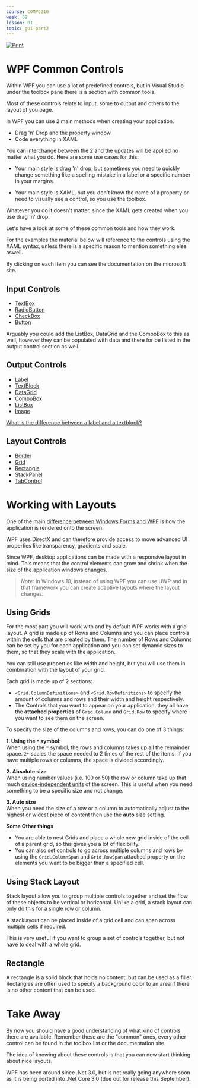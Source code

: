 ```yaml
---
course: COMP6210
week: 02
lesson: 01
topic: gui-part2
---
```


[![Print](https://img.shields.io/badge/DOWNLOAD_PDF-CLICK_HERE-blue.svg)](https://github.com/ToiOhomaiBCS/COMP6215-Course-Material/raw/master/week02/session01/readme.pdf)

# WPF Common Controls

Within WPF you can use a lot of predefined controls, but in Visual Studio under the toolbox pane there is a section with common tools.

Most of these controls relate to input, some to output and others to the layout of you page.

In WPF you can use 2 main methods when creating your application.

* Drag 'n' Drop and the property window
* Code everything in XAML

You can interchange between the 2 and the updates will be applied no matter what you do. Here are some use cases for this:

* Your main style is drag 'n' drop, but sometimes you need to quickly change something like a spelling mistake in a label or a specific number in your margins.

* Your main style is XAML, but you don't know the name of a property or need to visually see a control, so you use the toolbox.

Whatever you do it doesn't matter, since the XAML gets created when you use drag 'n' drop.

Let's have a look at some of these common tools and how they work.

For the examples the material below will reference to the controls using the XAML syntax, unless there is a specific reason to mention something else aswell. 

By clicking on each item you can see the documentation on the microsoft site.

## Input Controls

* [TextBox](https://docs.microsoft.com/en-us/dotnet/api/system.windows.controls.textbox?view=netframework-4.8)
* [RadioButton](https://docs.microsoft.com/en-us/dotnet/api/system.windows.controls.radiobutton?view=netframework-4.8)
* [CheckBox](https://docs.microsoft.com/en-us/dotnet/api/system.windows.controls.checkbox?view=netframework-4.8)
* [Button](https://docs.microsoft.com/en-us/dotnet/api/system.windows.controls.button?view=netframework-4.8)

Arguably you could add the ListBox, DataGrid and the ComboBox to this as well, however they can be populated with data and there for be listed in the output control section as well.

## Output Controls

* [Label](https://docs.microsoft.com/en-us/dotnet/api/system.windows.controls.label?view=netframework-4.8)
* [TextBlock](https://docs.microsoft.com/en-us/dotnet/api/system.windows.controls.textblock?view=netframework-4.8)
* [DataGrid](https://docs.microsoft.com/en-us/dotnet/api/system.windows.controls.datagrid?view=netframework-4.8)
* [ComboBox](https://docs.microsoft.com/en-us/dotnet/api/system.windows.controls.combobox?view=netframework-4.8)
* [ListBox](https://docs.microsoft.com/en-us/dotnet/api/system.windows.controls.listbox?view=netframework-4.8)
* [Image](https://docs.microsoft.com/en-us/dotnet/api/system.windows.controls.image?view=netframework-4.8)

[What is the difference between a label and a textblock?](https://joshsmithonwpf.wordpress.com/2007/07/04/differences-between-label-and-textblock/)

## Layout Controls

* [Border](https://docs.microsoft.com/en-us/dotnet/api/system.windows.controls.border?view=netframework-4.8)
* [Grid](https://docs.microsoft.com/en-us/dotnet/api/system.windows.controls.grid?view=netframework-4.8)
* [Rectangle](https://docs.microsoft.com/en-us/dotnet/api/system.windows.controls.rectangle?view=netframework-4.8)
* [StackPanel](https://docs.microsoft.com/en-us/dotnet/api/system.windows.controls.stackpanel?view=netframework-4.8)
* [TabControl](https://docs.microsoft.com/en-us/dotnet/api/system.windows.controls.tabcontrol?view=netframework-4.8)


# Working with Layouts

One of the main [difference between Windows Forms and WPF](http://www.differencebetween.net/technology/difference-between-wpf-and-windows-forms/) is how the application is rendered onto the screen. 

WPF uses DirectX and can therefore provide access to move advanced UI properties like transparency, gradients and scale.

Since WPF, desktop applications can be made with a responsive layout in mind. This means that the control elements can grow and shrink when the size of the application windows changes.

> *Note:* In Windows 10, instead of using WPF you can use UWP and in that framework you can create adaptive layouts where the layout changes.

## Using Grids

For the most part you will work with and by default WPF works with a grid layout. A grid is made up of Rows and Columns and you can place controls within the cells that are created by them. The number of Rows and Columns can be set by you for each application and you can set dynamic sizes to them, so that they scale with the application.

You can still use properties like width and height, but you will use them in combination with the layout of your grid.

Each grid is made up of 2 sections:

* `<Grid.ColumnDefinitions>` and `<Grid.RowDefinitions>` to specify the amount of columns and rows and their width and height respectively.
* The Controls that you want to appear on your application, they all have the **attached properties** of `Grid.Column` and `Grid.Row` to specify where you want to see them on the screen.

To specify the size of the columns and rows, you can do one of 3 things:

**1. Using the `*` symbol:**  
When using the `*` symbol, the rows and columns takes up all the remainder space. `2*` scales the space needed to 2 times of the rest of the items. If you have multiple rows or columns, the space is divided accordingly.

**2. Absolute size**  
When using number values (i.e. 100 or 50) the row or column take up that much [device-independent units](https://docs.microsoft.com/en-us/dotnet/api/system.windows.frameworkelement.height?view=netframework-4.8#property-value) of the screen. This is useful when you need something to be a specific size and not change.

**3. Auto size**  
When you need the size of a row or a column to automatically adjust to the highest or widest piece of content then use the **auto** size setting.

**Some Other things**

* You are able to nest Grids and place a whole new grid inside of the cell of a parent grid, so this gives you a lot of flexibility.
* You can also set controls to go across multiple columns and rows by using the `Grid.ColumnSpan` and `Grid.RowSpan` attached property on the elements you want to be bigger than a specified cell.


## Using Stack Layout

Stack layout allow you to group multiple controls together and set the flow of these objects to be vertical or horizontal. Unlike a grid, a stack layout can only do this for a single row or column.

A stacklayout can be placed inside of a grid cell and can span across multiple cells if required.

This is very useful if you want to group a set of controls together, but not have to deal with a whole grid.

## Rectangle

A rectangle is a solid block that holds no content, but can be used as a filler. Rectangles are often used to specify a background color to an area if there is no other content that can be used.

# Take Away

By now you should have a good understanding of what kind of controls there are available. Remember these are the "common" ones, every other control can be found in the toolbox list or the documentation site.

The idea of knowing about these controls is that you can now start thinking about nice layouts. 

WPF has been around since .Net 3.0, but is not really going anywhere soon as it is being ported into .Net Core 3.0 (due out for release this September).